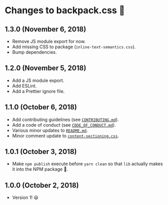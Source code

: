 # Changes to backpack.css 🎒

## 1.3.0 (November 6, 2018)

- Remove JS module export for now.
- Add missing CSS to package (`inline-text-semantics.css`).
- Bump dependencies.

## 1.2.0 (November 5, 2018)

- Add a JS module export.
- Add ESLint.
- Add a Prettier ignore file.

## 1.1.0 (October 6, 2018)

- Add contributing guidelines (see [`CONTRIBUTING.md`](CONTRIBUTING.md)).
- Add a code of conduct (see [`CODE_OF_CONDUCT.md`](CODE_OF_CONDUCT.md)).
- Various minor updates to [`README.md`](README.md).
- Minor comment update to [`content-sectioning.css`](src/content-sectioning.css).

## 1.0.1 (October 3, 2018)

- Make `npm publish` execute before `yarn clean` so that `lib` actually makes it into the NPM package 🤪.

## 1.0.0 (October 2, 2018)

- Version 1! 😃
